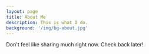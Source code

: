 ```yaml
---
layout: page
title: About Me
description: This is what I do.
background: '/img/bg-about.jpg'
---
```


Don't feel like sharing much right now. Check back later!
